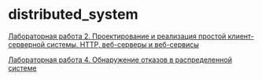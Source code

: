 # distributed_system

[Лабораторная работа 2. Проектирование и реализация простой клиент-серверной системы. HTTP, веб-серверы и веб-сервисы](/лб2_Татаринова.pdf)


[Лабораторная работа 4. Обнаружение отказов в распределенной системе](/лб4_Татаринова.pdf)
